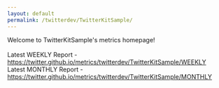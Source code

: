 ```yaml
---
layout: default
permalink: /twitterdev/TwitterKitSample/
---
```

Welcome to TwitterKitSample's metrics homepage!
<br><br>
Latest WEEKLY Report - <a href="https://twitter.github.io/metrics/twitterdev/TwitterKitSample/WEEKLY">https://twitter.github.io/metrics/twitterdev/TwitterKitSample/WEEKLY</a>
<br>
Latest MONTHLY Report - <a href="https://twitter.github.io/metrics/twitterdev/TwitterKitSample/MONTHLY">https://twitter.github.io/metrics/twitterdev/TwitterKitSample/MONTHLY</a>
<br>
